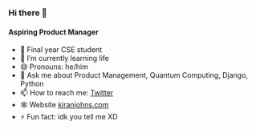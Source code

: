 ### Hi there 👋
#### Aspiring Product Manager
- 🔭 Final year CSE student
- 🌱 I’m currently learning life
- 😄 Pronouns: he/him
- 💬 Ask me about Product Management, Quantum Computing, Django, Python
- 📫 How to reach me: [Twitter](https://twitter.com/thetronjohnson)
- 🕸️ Website [kiranjohns.com](https://kiranjohns.com)
- ⚡ Fun fact: idk you tell me XD

<!--
**thetronjohnson/thetronjohnson** is a ✨ _special_ ✨ repository because its `README.md` (this file) appears on your GitHub profile.

Here are some ideas to get you started:

- 🔭 I’m a CSE sophomore
- 🌱 I’m currently learning Quantum Computing, Qiskit and Vue.js
- 👯 I’m looking to collaborate on ...
- 🤔 I’m looking for help with ...
- 💬 Ask me about Quantum Computing, Django, Python
- 📫 How to reach me: ![Twitter](https://twitter.com/thetronjohnson)
- 😄 Pronouns: ...
- ⚡ Fun fact: ...
-->
